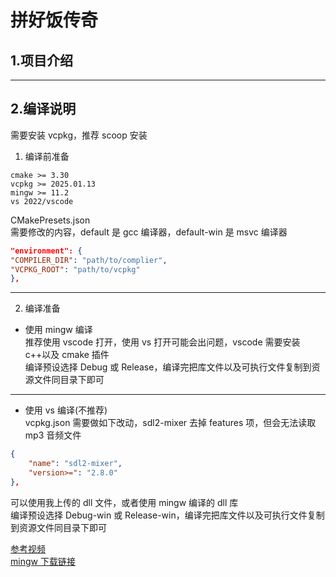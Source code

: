 # 拼好饭传奇

## 1.项目介绍

---

## 2.编译说明

需要安装 vcpkg，推荐 scoop 安装

1. 编译前准备

```
cmake >= 3.30
vcpkg >= 2025.01.13
mingw >= 11.2
vs 2022/vscode
```

CMakePresets.json <br>
需要修改的内容，default 是 gcc 编译器，default-win 是 msvc 编译器

```json
"environment": {
"COMPILER_DIR": "path/to/complier",
"VCPKG_ROOT": "path/to/vcpkg"
},
```

---

2. 编译准备

-   使用 mingw 编译 <br>
    推荐使用 vscode 打开，使用 vs 打开可能会出问题，vscode 需要安装 c++以及 cmake 插件 <br>
    编译预设选择 Debug 或 Release，编译完把库文件以及可执行文件复制到资源文件同目录下即可 <br>

---

-   使用 vs 编译(不推荐)<br>
    vcpkg.json 需要做如下改动，sdl2-mixer 去掉 features 项，但会无法读取 mp3 音频文件 <br>

```json
{
    "name": "sdl2-mixer",
    "version>=": "2.8.0"
},
```

可以使用我上传的 dll 文件，或者使用 mingw 编译的 dll 库 <br>
编译预设选择 Debug-win 或 Release-win，编译完把库文件以及可执行文件复制到资源文件同目录下即可 <br>

[参考视频](https://www.bilibili.com/video/BV1wWCJY3EEJ) <br>
[mingw 下载链接](https://github.com/niXman/mingw-builds-binaries/releases)
